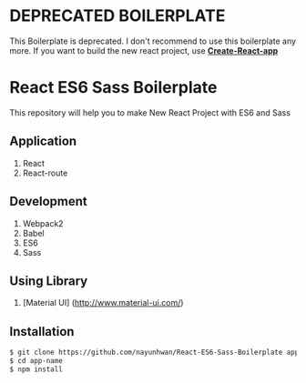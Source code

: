 # DEPRECATED BOILERPLATE
This Boilerplate is deprecated. I don't recommend to use this boilerplate any more. If you want to build the new react project, use [**Create-React-app**](https://github.com/facebook/create-react-app)

# React ES6 Sass Boilerplate
This repository will help you to make New React Project with ES6 and Sass 

## Application
1. React
2. React-route

## Development
1. Webpack2
2. Babel
3. ES6
4. Sass

## Using Library
1. [Material UI] (http://www.material-ui.com/)


## Installation
```sh
$ git clone https://github.com/nayunhwan/React-ES6-Sass-Boilerplate app-name
$ cd app-name
$ npm install
```
